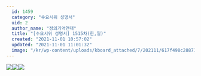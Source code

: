 ```yaml
---
  id: 1459
  category: "수요시위 성명서"
  uid: 2
  author_name: "정의기억연대"
  title: "[수요시위 성명서] 1515차(한,일)"
  created: "2021-11-01 10:57:02"
  updated: "2021-11-01 11:01:32"
  image: "/kr/wp-content/uploads/kboard_attached/7/202111/617f498c288712177667.jpg"
---
```

![](/kr/wp-content/uploads/kboard_attached/7/202111/617f498c288712177667.jpg)![](/kr/wp-content/uploads/kboard_attached/7/202111/617f4a50e82cf6620069.jpg)![](/kr/wp-content/uploads/kboard_attached/7/202111/617f4a51081075659038.jpg)